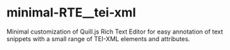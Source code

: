 # minimal-RTE__tei-xml
Minimal customization of Quill.js Rich Text Editor for easy annotation of text snippets with a small range of TEI-XML elements and attributes.
